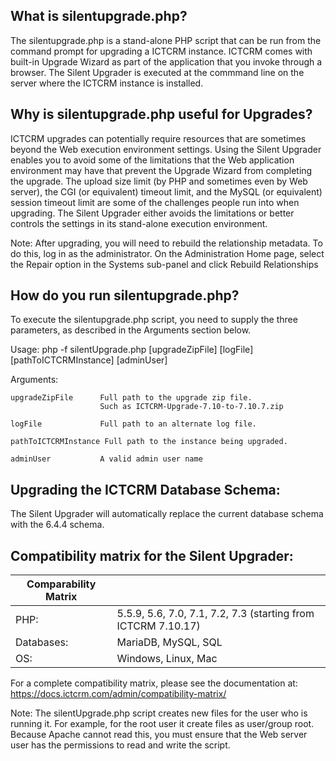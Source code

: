What is silentupgrade.php?
---------------------------

The silentupgrade.php is a stand-alone PHP script that can be run from the command prompt for upgrading a ICTCRM instance.
ICTCRM comes with built-in Upgrade Wizard as part of the application that you invoke through a browser.  The Silent Upgrader is executed at the
commmand line on the server where the ICTCRM instance is installed.

Why is silentupgrade.php useful for Upgrades?
------------------------------------------------------

ICTCRM upgrades can potentially require resources that are sometimes beyond the Web execution environment settings.
Using the Silent Upgrader enables you to avoid some of the limitations that the Web application environment may have
that prevent the Upgrade Wizard from completing the upgrade.  The upload size limit (by PHP and sometimes even by Web server),
the CGI (or equivalent) timeout limit, and the MySQL (or equivalent) session timeout limit are some of the challenges people run into when upgrading.  The Silent Upgrader either avoids the limitations or better controls the settings in its stand-alone
execution environment.

Note: After upgrading, you will need to rebuild the relationship metadata. To do this, log in as the administrator. On the Administration Home page, select the Repair option in the Systems sub-panel and click Rebuild Relationships

How do you run silentupgrade.php?
---------------------------------

To execute the silentupgrade.php script, you need to supply the three parameters, as described in the Arguments section below.


Usage: php -f silentUpgrade.php [upgradeZipFile] [logFile] [pathToICTCRMInstance] [adminUser]

Arguments:

    upgradeZipFile      Full path to the upgrade zip file.
                        Such as ICTCRM-Upgrade-7.10-to-7.10.7.zip

    logFile             Full path to an alternate log file.

    pathToICTCRMInstance Full path to the instance being upgraded.
                        
    adminUser           A valid admin user name 

Upgrading the ICTCRM Database Schema:
-------------------------------------
The Silent Upgrader will automatically replace the current database schema with the 6.4.4 schema.


Compatibility matrix for the Silent Upgrader:
----------------------------------------------
| Comparability Matrix |   |
|---|---|
| PHP:  | 5.5.9, 5.6, 7.0, 7.1, 7.2, 7.3 (starting from ICTCRM 7.10.17)  |
| Databases:  | MariaDB, MySQL, SQL |
| OS: | Windows, Linux, Mac |

For a complete compatibility matrix, please see the documentation at:
https://docs.ictcrm.com/admin/compatibility-matrix/

Note: The silentUpgrade.php script creates new files for the user who is running it. For example, for
the root user it create files as user/group root. Because Apache cannot read this, you must ensure that
the Web server user has the permissions to read and write the script.
